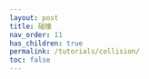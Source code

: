 ```yaml
---
layout: post
title: 碰撞
nav_order: 11
has_children: true
permalink: /tutorials/collision/
toc: false
---
```

